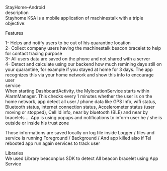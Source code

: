 StayHome-Android<br>
description<br>
Stayhome KSA is a mobile application of machinestalk with a triple objective:<br>

Features<br>

1- Helps and notify users to be out of his quarantine location<br>
2- Collect company users having the machinestalk beacon bracelet to help for contact tracing purpose<br>
3- All users data are saved on the phone and not shared with a server<br>
4- Detect and calculate using our backend how much remining days still on your quarantine, for example if you stayed at home for 3 days. The app recognizes this via your home network and show this info to encourage user<br>
service<br>
When starting DashboardActivity, the MylocationService starts within AlarmManager. This checks every 1 minutes whether the user is on the home network, app detect all user / phone data like GPS Info, wifi status, Bluetooth status, internet connection status, Accelerometer status (user moving or stopped), Cell Id info, near by bluetooth (BLE) and near by bracelets ... App is using popups and notifications to inform user he / she is outside or inside his trust zone<br>

Those informations are saved locally on log file inside Logger / files and service is running Foreground / Background / And app killed also if Tel rebooted app run again services to track user<br>

Libraries<br>
We used Library beaconplus SDK to detect All beacon bracelet using App Service
